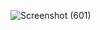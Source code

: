 ![Screenshot (601)](https://github.com/Jayyy00/TODO_App_MERN_Project/assets/99647114/45670065-36a9-4065-a7e4-e6aa489e28e9)
